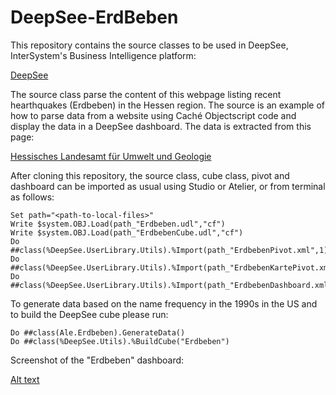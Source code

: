 # DeepSee-ErdBeben
This repository contains the source classes to be used in DeepSee, InterSystem's Business Intelligence platform: 

[DeepSee](http://www.intersystems.com/our-products/embedded-technologies/deepsee/ "DeepSee")


The source class parse the content of this webpage listing recent hearthquakes (Erdbeben) in the Hessen region. The source is an example of how to parse data from a website using Caché Objectscript code and display the data in a DeepSee dashboard. The data is extracted from this page: 

[Hessisches Landesamt für Umwelt und Geologie](http://www.hlug.de/start/geologie/erdbeben/aktuelle-ereignisse.html "")

After cloning this repository, the source class, cube class, pivot and dashboard can be imported as usual using Studio or Atelier, or from terminal as follows:

```
Set path="<path-to-local-files>"
Write $system.OBJ.Load(path_"Erdbeben.udl","cf")
Write $system.OBJ.Load(path_"ErdbebenCube.udl","cf")
Do ##class(%DeepSee.UserLibrary.Utils).%Import(path_"ErdbebenPivot.xml",1)
Do ##class(%DeepSee.UserLibrary.Utils).%Import(path_"ErdbebenKartePivot.xml",1)
Do ##class(%DeepSee.UserLibrary.Utils).%Import(path_"ErdbebenDashboard.xml",1)
```

To generate data based on the name frequency in the 1990s in the US and to build the DeepSee cube please run: 

```
Do ##class(Ale.Erdbeben).GenerateData() 
Do ##class(%DeepSee.Utils).%BuildCube("Erdbeben")
```

Screenshot of the "Erdbeben" dashboard:

[Alt text](https://github.com/aless80/DeepSee-Erdbeben/blob/master/Erdbeben.png "DeepSee-Erdbeben Dashboard")

